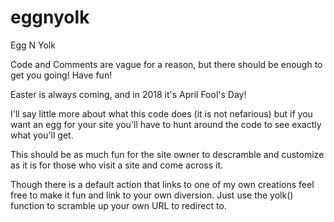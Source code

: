 # eggnyolk
Egg N Yolk

Code and Comments are vague for a reason, but there should be enough to get you going! Have fun!
		
Easter is always coming, and in 2018 it's April Fool's Day!

I'll say little more about what this code does (it is not nefarious) but if you want an egg for your site you'll have to hunt around the code to see exactly what you'll get.

This should be as much fun for the site owner to descramble and customize as it is for those who visit a site and come across it.

Though there is a default action that links to one of my own creations feel free to make it fun and link to your own diversion. Just use the yolk() function to scramble up your own URL to redirect to.

